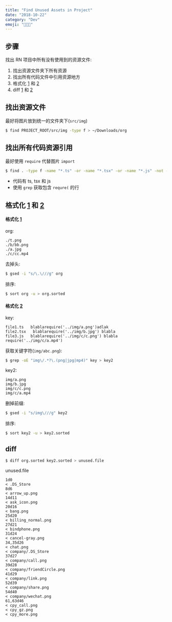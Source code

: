 ```yaml
---
title: "Find Unused Assets in Project"
date: "2018-10-22"
category: "Dev"
emoji: "👨🏼‍💻"
---
```



## 步骤

找出 RN 项目中所有没有使用到的资源文件:

1. 找出资源文件夹下所有资源
2. 找出所有代码文件中引用资源地方
3. 格式化 [1]() 和 [2]()
4. diff [1]() 和 [2]()

## 找出资源文件

最好将图片放到统一的文件夹下(`src/img`)

```bash
$ find PROJECT_ROOT/src/img -type f > ~/Downloads/org
```

## 找出所有代码资源引用

最好使用 `require` 代替图片 `import`

```bash
$ find . -type f -name "*.ts" -or -name "*.tsx" -or -name "*.js" -not -path "*node_modules*" | xargs grep "require(" > ~/Downloads/key
```

- 代码有 ts, tsx 和 js
- 使用 `grep` 获取包含 `requre(` 的行

## 格式化 [1]() 和 [2]()

#### 格式化 [1]()

org:

```
./t.png
./b/bb.png
./a.jpg
./c/cc.mp4
```

去掉头:

```bash
$ gsed -i "s/\.\///g" org
```

排序:

```bash
$ sort org -u > org.sorted
```

#### 格式化 [2]()

key:

```
file1.ts   blablarequire('../img/a.png')adlak
file2.tsx   blablarequire('../img/b.jpg') blabla
file3.js   blablarequire('../img/c/c.png') blabla require('../img/c/a.mp4')
```

获取关键字符(`img/abc.png`):

```bash
$ grep -oE "img\/.*?\.(png|jpg|mp4)" key > key2
```

key2:

```
img/a.png
img/b.jpg
img/c/c.png
img/c/a.mp4
```

删掉前缀:

```bash
$ gsed -i "s/img\///g" key2
```

排序:

```bash
$ sort key2 -u > key2.sorted
```

## diff

```bash
$ diff org.sorted key2.sorted > unused.file
```

unused.file

```
1d0
< .DS_Store
8d6
< arrow_up.png
14d11
< ask_icon.png
20d16
< bang.png
25d20
< billing_normal.png
27d21
< bindphone.png
31d24
< cancel-gray.png
34,35d26
< chat.png
< company/.DS_Store
37d27
< company/call.png
39d28
< company/friendCircle.png
41d29
< company/link.png
52d39
< company/share.png
54d40
< company/wechat.png
61,63d46
< cpy_call.png
< cpy_gz.png
< cpy_more.png
```

